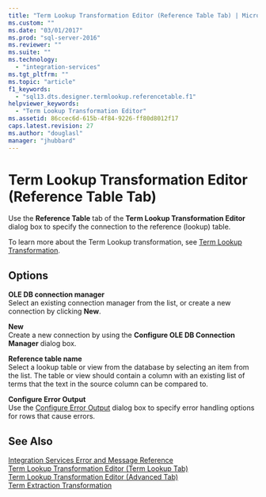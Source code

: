 ```yaml
---
title: "Term Lookup Transformation Editor (Reference Table Tab) | Microsoft Docs"
ms.custom: ""
ms.date: "03/01/2017"
ms.prod: "sql-server-2016"
ms.reviewer: ""
ms.suite: ""
ms.technology: 
  - "integration-services"
ms.tgt_pltfrm: ""
ms.topic: "article"
f1_keywords: 
  - "sql13.dts.designer.termlookup.referencetable.f1"
helpviewer_keywords: 
  - "Term Lookup Transformation Editor"
ms.assetid: 86ccec6d-615b-4f84-9226-ff80d8012f17
caps.latest.revision: 27
ms.author: "douglasl"
manager: "jhubbard"
---
```

# Term Lookup Transformation Editor (Reference Table Tab)
  Use the **Reference Table** tab of the **Term Lookup Transformation Editor** dialog box to specify the connection to the reference (lookup) table.  
  
 To learn more about the Term Lookup transformation, see [Term Lookup Transformation](../../../integration-services/data-flow/transformations/term-lookup-transformation.md).  
  
## Options  
 **OLE DB connection manager**  
 Select an existing connection manager from the list, or create a new connection by clicking **New**.  
  
 **New**  
 Create a new connection by using the **Configure OLE DB Connection Manager** dialog box.  
  
 **Reference table name**  
 Select a lookup table or view from the database by selecting an item from the list. The table or view should contain a column with an existing list of terms that the text in the source column can be compared to.  
  
 **Configure Error Output**  
 Use the [Configure Error Output](http://msdn.microsoft.com/library/5f8da390-fab5-44f8-b268-d8fa313ce4b9) dialog box to specify error handling options for rows that cause errors.  
  
## See Also  
 [Integration Services Error and Message Reference](../../../integration-services/integration-services-error-and-message-reference.md)   
 [Term Lookup Transformation Editor &#40;Term Lookup Tab&#41;](../../../integration-services/data-flow/transformations/term-lookup-transformation-editor-term-lookup-tab.md)   
 [Term Lookup Transformation Editor &#40;Advanced Tab&#41;](../../../integration-services/data-flow/transformations/term-lookup-transformation-editor-advanced-tab.md)   
 [Term Extraction Transformation](../../../integration-services/data-flow/transformations/term-extraction-transformation.md)  
  
  
